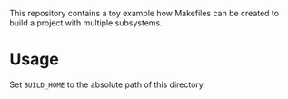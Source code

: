 This repository contains a toy example how Makefiles can be created to build a project with multiple subsystems. 

# Usage

Set `BUILD_HOME` to the absolute path of this directory. 